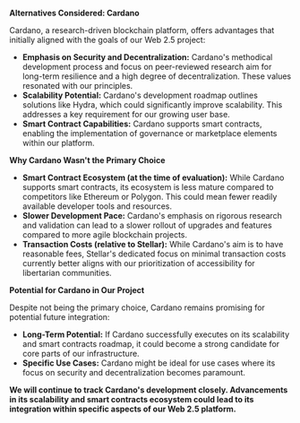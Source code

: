 **Alternatives Considered: Cardano**

Cardano, a research-driven blockchain platform, offers advantages that initially aligned with the goals of our Web 2.5 project:

* **Emphasis on Security and Decentralization:** Cardano's methodical development process and focus on peer-reviewed research aim for long-term resilience and a high degree of decentralization. These values resonated with our principles.
* **Scalability Potential:** Cardano's development roadmap outlines solutions like Hydra, which could significantly improve scalability. This addresses a key requirement for our growing user base.
* **Smart Contract Capabilities:**  Cardano supports smart contracts, enabling the implementation of governance or marketplace elements within our platform.

**Why Cardano Wasn't the Primary Choice**

* **Smart Contract Ecosystem (at the time of evaluation):** While Cardano supports smart contracts, its ecosystem is less mature compared to competitors like Ethereum or Polygon. This could mean fewer readily available developer tools and resources. 
* **Slower Development Pace:** Cardano's emphasis on rigorous research and validation can lead to a slower rollout of upgrades and features compared to more agile blockchain projects.
* **Transaction Costs (relative to Stellar):** While Cardano's aim is to have reasonable fees, Stellar's dedicated focus on minimal transaction costs currently better aligns with our prioritization of accessibility for libertarian communities.

**Potential for Cardano in Our Project**

Despite not being the primary choice, Cardano remains promising for potential future integration:

* **Long-Term Potential:** If Cardano successfully executes on its scalability and smart contracts roadmap, it could become a strong candidate for core parts of our infrastructure.
* **Specific Use Cases:** Cardano might be ideal for use cases where its focus on security and decentralization becomes paramount.

**We will continue to track Cardano's development closely. Advancements in its scalability and smart contracts ecosystem could lead to its integration within specific aspects of our Web 2.5 platform.**

